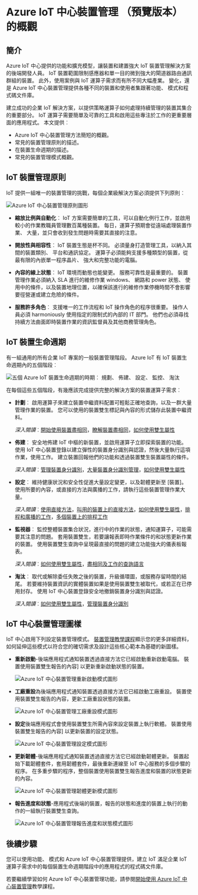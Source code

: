 <properties
 pageTitle="IoT 中心裝置管理概觀 |Microsoft Azure"
 description="本文提供的 Azure IoT 中心中的裝置管理概觀︰ 企業裝置生命週期、 重開機，工廠重設、 韌體更新、 設定、 裝置盡相同、 查詢、 工作"
 services="iot-hub"
 documentationCenter=""
 authors="bzurcher"
 manager="timlt"
 editor=""/>

<tags
 ms.service="iot-hub"
 ms.devlang="na"
 ms.topic="get-started-article"
 ms.tgt_pltfrm="na"
 ms.workload="na"
 ms.date="10/03/2016"
 ms.author="bzurcher"/>

# <a name="overview-of-azure-iot-hub-device-management-preview"></a>Azure IoT 中心裝置管理 （預覽版本） 的概觀

## <a name="introduction"></a>簡介

Azure IoT 中心提供的功能和擴充模型，讓裝置和建置強大 IoT 裝置管理解決方案的後端開發人員。 IoT 裝置範圍限制感應器和單一目的微到強大的閘道器路由通訊群組的裝置。  此外，使用案例與 IoT 運算子需求而有所不同大幅產業。  變化，還是 Azure IoT 中心裝置管理提供各種不同的裝置和使用者集跟著功能、 模式和程式碼文件庫。

建立成功的企業 IoT 解決方案，以提供策略運算子如何處理持續管理的裝置其集合的重要部分。 IoT 運算子需要簡單及可靠的工具和啟用這些專注於工作的更重要層面的應用程式。 本文提供︰

- Azure IoT 中心裝置管理方法簡短的概觀。
- 常見的裝置管理原則的描述。
- 在裝置生命週期的描述。
- 常見的裝置管理模式概觀。

## <a name="iot-device-management-principles"></a>IoT 裝置管理原則

IoT 提供一組唯一的裝置管理的挑戰，每個企業級解決方案必須提供下列原則︰

![Azure IoT 中心裝置管理原則圖形][img-dm_principles]

- **縮放比例與自動化**︰ IoT 方案需要簡單的工具，可以自動化例行工作，並啟用較小的作業教職員管理數百萬種裝置。 每日，運算子預期會從遠端處理裝置作業、 大量，並只會收到發生問題時需要其直接的注意。

- **開放性與相容性**︰ IoT 裝置生態是杯不同。 必須量身打造管理工具，以納入其間的裝置類別、 平台和通訊協定。 運算子必須能夠支援多種類型的裝置，從最有限的內嵌單一程序晶片、 強大和完整功能的電腦。

- **內容的線上狀態**︰ IoT 環境而動態也能變更。 服務可靠性是最重要的。 裝置管理作業必須納入 SLA 進行的維修作業 windows、 網路和 power 狀態、 使用中的條件，以及裝置地理位置，以確保該進行的維修作業停機時間不會影響要徑營運或建立危險的條件。

- **服務許多角色**︰ 支援唯一的工作流程和 IoT 操作角色的程序很重要。 操作人員必須 harmoniously 使用指定的限制式的內部的 IT 部門。  他們也必須尋找持續方法曲面即時裝置作業的資訊監督員及其他商務管理角色。

## <a name="iot-device-lifecycle"></a>IoT 裝置生命週期

有一組通用的所有企業 IoT 專案的一般裝置管理階段。 Azure IoT 有 IoT 裝置生命週期內的五個階段︰

![五個 Azure IoT 裝置生命週期的時期︰ 規劃、 佈建、 設定、 監控、 淘汰][img-device_lifecycle]

在每個這些五個階段，有幾應該完成提供完整的解決方案的裝置運算子需求︰

- **計劃**︰ 啟用運算子來建立裝置中繼資料配置可輕鬆正確地查詢，以及一群大量管理作業的裝置。 您可以使用的裝置雙生標記與內容的形式儲存此裝置中繼資料。

    *深入閱讀*︰[開始使用裝置盡相同][lnk-twins-getstarted]，[瞭解裝置盡相同][lnk-twins-devguide]，[如何使用雙生屬性][lnk-twin-properties]

- **佈建**︰ 安全地佈建 IoT 中樞的新裝置，並啟用運算子立即探索裝置的功能。  使用 IoT 中心裝置登錄以建立彈性的裝置身分識別與認證，然後大量執行這項作業，使用工作。 建立裝置回報他們的功能和透過裝置雙生裝置屬性的條件。

    *深入閱讀*︰[管理裝置身分識別][lnk-identity-registry]，[大量裝置身分識別管理][lnk-bulk-identity]，[如何使用雙生屬性][lnk-twin-properties]

- **設定**︰ 維持健康狀況和安全性促進大量設定變更，以及韌體更新至 [裝置]。 使用所要的內容，或直接的方法與廣播的工作，請執行這些裝置管理作業大量。

    *深入閱讀*︰[使用直接方法][lnk-c2d-methods]，[叫用的裝置上的直接方法][lnk-methods-devguide]，[如何使用雙生屬性][lnk-twin-properties]，[排程和廣播的工作][lnk-jobs]，[多個裝置上的排程工作][lnk-jobs-devguide]

- **監視器**︰ 監控整體裝置集合狀況，進行中的作業的狀態，通知運算子，可能需要其注意的問題。  套用裝置雙生，若要讓報表即時作業條件的和狀態更新作業的裝置。 使用裝置雙生查詢中呈現最直接的問題的建立功能強大的儀表板報表。

    *深入閱讀*︰[如何使用雙生屬性][lnk-twin-properties]，[盡相同及工作的查詢語言][lnk-query-language]

- **淘汰**︰ 取代或解除委任失敗之後的裝置，升級循環圖，或服務存留時間的結尾。  若要維持裝置資訊的實體裝置如果是使用裝置雙生被取代，或若正在已停用封存。 使用 IoT 中心裝置登錄安全地撤銷裝置身分識別與認證。

    *深入閱讀*︰[如何使用雙生屬性][lnk-twin-properties]，[管理裝置身分識別][lnk-identity-registry]

## <a name="iot-hub-device-management-patterns"></a>IoT 中心裝置管理圖樣

IoT 中心啟用下列設定裝置管理模式。  [裝置管理教學課程][lnk-get-started]顯示您的更多詳細資料，如何延伸這些模式以符合您的確切需求及設計這些核心範本為基礎的新圖樣。

- **重新啟動**-後端應用程式通知裝置透過直接方法它已經啟動重新啟動電腦。  裝置使用裝置雙生報告的內容] 以更新重新啟動狀態的裝置。

    ![Azure IoT 中心裝置管理重新啟動模式圖形][img-reboot_pattern]

- **工廠重設**為後端應用程式通知裝置透過直接方法它已經啟動工廠重設。  裝置使用裝置雙生報告的內容，更新工廠重設狀態的裝置。

    ![Azure IoT 中心裝置管理工廠重設模式圖形][img-facreset_pattern]

- **設定**後端應用程式會使用裝置雙生所需內容來設定裝置上執行軟體。  裝置使用裝置雙生報告的內容] 以更新裝置的設定狀態。

    ![Azure IoT 中心裝置管理設定模式圖形][img-config_pattern]

- **更新韌體**-後端應用程式通知裝置透過直接方法它已經啟動韌體更新。  裝置起始下載韌體套件，套用韌體套件，最後重新連線至 IoT 中心服務的多個步驟的程序。  在多重步驟的程序，整個裝置使用裝置雙生報告進度和裝置的狀態更新的內容。

    ![Azure IoT 中心裝置管理韌體更新模式圖形][img-fwupdate_pattern]

- **報告進度和狀態**-應用程式後端的裝置，報告的狀態和進度的裝置上執行的動作的一組執行裝置雙生查詢。

    ![Azure IoT 中心裝置管理報告進度和狀態模式圖形][img-report_progress_pattern]

## <a name="next-steps"></a>後續步驟

您可以使用功能、 模式和 Azure IoT 中心裝置管理提供，建立 IoT 滿足企業 IoT 運算子需求中的每個裝置生命週期階段中的應用程式的程式碼文件庫。

若要繼續學習如何 Azure IoT 中心裝置管理功能，請參閱[開始使用 Azure IoT 中心裝置管理][lnk-get-started]教學課程。

<!-- Images and links -->
[img-dm_principles]: media/iot-hub-device-management-overview/image4.png
[img-device_lifecycle]: media/iot-hub-device-management-overview/image5.png
[img-config_pattern]: media/iot-hub-device-management-overview/configuration-pattern.png
[img-facreset_pattern]: media/iot-hub-device-management-overview/facreset-pattern.png
[img-fwupdate_pattern]: media/iot-hub-device-management-overview/fwupdate-pattern.png
[img-reboot_pattern]: media/iot-hub-device-management-overview/reboot-pattern.png
[img-report_progress_pattern]: media/iot-hub-device-management-overview/report-progress-pattern.png

[lnk-twins-devguide]: iot-hub-devguide-device-twins.md
[lnk-get-started]: iot-hub-device-management-get-started.md
[lnk-twins-getstarted]: iot-hub-node-node-twin-getstarted.md
[lnk-twin-properties]: iot-hub-node-node-twin-how-to-configure.md
[lnk-hub-getstarted]: iot-hub-csharp-csharp-getstarted.md
[lnk-identity-registry]: iot-hub-devguide-identity-registry.md
[lnk-bulk-identity]: iot-hub-bulk-identity-mgmt.md
[lnk-query-language]: iot-hub-devguide-query-language.md
[lnk-c2d-methods]: iot-hub-c2d-methods.md
[lnk-methods-devguide]: iot-hub-devguide-direct-methods.md
[lnk-jobs]: iot-hub-schedule-jobs.md
[lnk-jobs-devguide]: iot-hub-devguide-jobs.md
